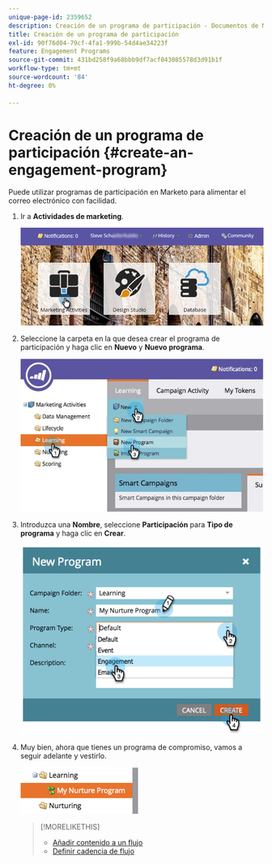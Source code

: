 ```yaml
---
unique-page-id: 2359652
description: Creación de un programa de participación - Documentos de Marketo - Documentación del producto
title: Creación de un programa de participación
exl-id: 90f76d04-79cf-4fa1-999b-54d4ae34223f
feature: Engagement Programs
source-git-commit: 431bd258f9a68bbb9df7acf043085578d3d91b1f
workflow-type: tm+mt
source-wordcount: '84'
ht-degree: 0%

---
```


# Creación de un programa de participación {#create-an-engagement-program}

Puede utilizar programas de participación en Marketo para alimentar el correo electrónico con facilidad.

1. Ir a **Actividades de marketing**.

   ![](assets/login-marketing-activities.png)

1. Seleccione la carpeta en la que desea crear el programa de participación y haga clic en **Nuevo** y **Nuevo programa**.

   ![](assets/newprogramlifecycle.jpg)

1. Introduzca una **Nombre**, seleccione **Participación** para **Tipo de programa** y haga clic en **Crear**.

   ![](assets/image2014-9-15-15-3a35-3a32.png)

1. Muy bien, ahora que tienes un programa de compromiso, vamos a seguir adelante y vestirlo.

   ![](assets/image2014-9-15-15-3a35-3a38.png)

   >[!MORELIKETHIS]
   >
   >* [Añadir contenido a un flujo](/help/marketo/product-docs/email-marketing/drip-nurturing/creating-an-engagement-program/add-content-to-a-stream.md)
   >* [Definir cadencia de flujo](/help/marketo/product-docs/email-marketing/drip-nurturing/engagement-program-streams/set-stream-cadence.md)
